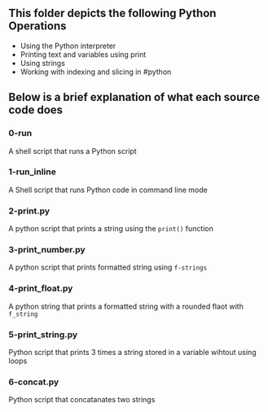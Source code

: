## This folder depicts the following Python Operations
- Using the Python interpreter
- Printing text and variables using print
- Using strings
- Working with indexing and slicing in #python

## Below is a brief explanation of what each source code does
### 0-run
A shell script that runs a Python script

### 1-run_inline
A Shell script that runs Python code in command line mode

### 2-print.py
A python script that prints a string using the `print()` function

### 3-print_number.py
A python script that prints formatted string using `f-strings`

### 4-print_float.py
A python string that prints a formatted string with a rounded flaot with `f_string`

### 5-print_string.py
Python script that prints 3 times a string stored in a variable wihtout using loops

### 6-concat.py
Python script that concatanates two strings
